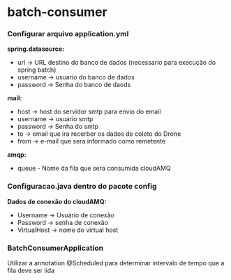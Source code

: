 # batch-consumer

### Configurar arquivo application.yml

**spring.datasource:**
 - url -> URL destino do banco de dados (necessario para execução do spring batch)  
 - username -> usuario do banco de dados  
 - password -> Senha do banco de daods  

**mail:**
- host -> host do servidor smtp para envio do email  
- username -> usuario smtp  
- password -> Senha do smtp   
- to -> email que ira recerber os dados de coleto do Drone  
- from -> e-mail que sera informado como remetente  
  
**amqp:**
- queue - Nome da fila que sera consumida cloudAMQ
  
### Configuracao.java dentro do pacote config
  
**Dados de conexão do cloudAMQ:**
- Username -> Usuário de conexão
- Password -> senha de conexão
- VirtualHost -> nome do virtual host


### BatchConsumerApplication

Utilizar a annotation @Scheduled para determinar intervalo de tempo que a fila deve ser lida       

